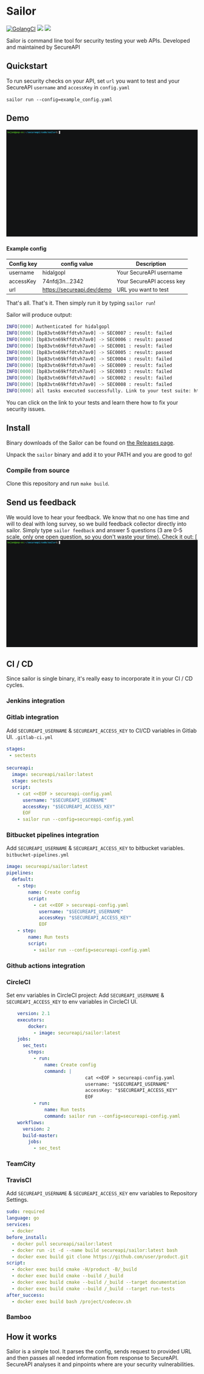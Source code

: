 # Sailor

[![GolangCI](https://golangci.com/badges/github.com/golangci/golangci-lint.svg)](https://golangci.com)
![](https://github.com/hidalgopl/sailor/workflows/Tests/badge.svg)
[![](https://img.shields.io/docker/pulls/secureapi/sailor)](https://hub.docker.com/r/secureapi/sailor)

Sailor is command line tool for security testing your web APIs. Developed and maintained by SecureAPI


## Quickstart
To run security checks on your API, set `url` you want to test and your SecureAPI `username` and `accessKey`  in `config.yaml`
 
`sailor run --config=example_config.yaml`

## Demo
![run demo](rundemo.gif)
#### Example config

| Config key | config value | Description |
| ---------- | ------------ | ----------- |
|  username  |   hidalgopl  | Your SecureAPI username |
| accessKey  | 74nfdj3n...2342 | Your SecureAPI access key |
|    url     | https://secureapi.dev/demo | URL you want to test|

That's all. That's it. Then simply run it by typing `sailor run`!

Sailor will produce output:
```bash
INFO[0000] Authenticated for hidalgopl                  
INFO[0000] [bp83vtn69kffdtvh7av0] -> SEC0007 : result: failed 
INFO[0000] [bp83vtn69kffdtvh7av0] -> SEC0006 : result: passed 
INFO[0000] [bp83vtn69kffdtvh7av0] -> SEC0001 : result: failed 
INFO[0000] [bp83vtn69kffdtvh7av0] -> SEC0005 : result: passed 
INFO[0000] [bp83vtn69kffdtvh7av0] -> SEC0004 : result: failed 
INFO[0000] [bp83vtn69kffdtvh7av0] -> SEC0009 : result: failed 
INFO[0000] [bp83vtn69kffdtvh7av0] -> SEC0003 : result: failed 
INFO[0000] [bp83vtn69kffdtvh7av0] -> SEC0002 : result: failed 
INFO[0000] [bp83vtn69kffdtvh7av0] -> SEC0008 : result: failed 
INFO[0000] all tasks executed successfully. Link to your test suite: http://secureapi.com/tests/hidalgopl/bp83vtn69kffdtvh7av0 
```

You can click on the link to your tests and learn there how to fix your security issues.

## Install
Binary downloads of the Sailor can be found on [the Releases page](https://github.com/hidalgopl/sailor/releases/latest).

Unpack the `sailor` binary and add it to your PATH and you are good to go!

### Compile from source
Clone this repository and run `make build`. 


## Send us feedback
We would love to hear your feedback. We know that no one has time and will to deal with long survey, so we build feedback collector directly into sailor.
Simply type `sailor feedback` and answer 5 questions (3 are 0-5 scale, only one open question, so you don't waste your time).
Check it out:
[![feedback demo](feedbackdemo.gif)
## CI / CD
Since sailor is single binary, it's really easy to incorporate it in your CI / CD cycles.
### Jenkins integration

### Gitlab integration
Add `SECUREAPI_USERNAME` & `SECUREAPI_ACCESS_KEY` to CI/CD variables in Gitlab UI.
`.gitlab-ci.yml`
```yaml
stages:
 - sectests

secureapi:
  image: secureapi/sailor:latest
  stage: sectests
  script:
    - cat <<EOF > secureapi-config.yaml
      username: "$SECUREAPI_USERNAME"
      accessKey: "$SECUREAPI_ACCESS_KEY"
      EOF
    - sailor run --config=secureapi-config.yaml
```

### Bitbucket pipelines integration
Add `SECUREAPI_USERNAME` & `SECUREAPI_ACCESS_KEY` to bitbucket variables.
`bitbucket-pipelines.yml`
```yaml
image: secureapi/sailor:latest
pipelines:
  default:
    - step:
        name: Create config
        script:
          - cat <<EOF > secureapi-config.yaml
            username: "$SECUREAPI_USERNAME"
            accessKey: "$SECUREAPI_ACCESS_KEY"
            EOF
    - step:
        name: Run tests
        script:
          - sailor run --config=secureapi-config.yaml

```

### Github actions integration

### CircleCI
Set env variables in CircleCI project:
Add `SECUREAPI_USERNAME` & `SECUREAPI_ACCESS_KEY` to env variables in CircleCI UI.
```yaml
    version: 2.1
    executors:
        docker:
          - image: secureapi/sailor:latest
    jobs:
      sec_test:
        steps:
          - run:
              name: Create config
              command: |
                             cat <<EOF > secureapi-config.yaml
                             username: "$SECUREAPI_USERNAME"
                             accessKey: "$SECUREAPI_ACCESS_KEY"
                             EOF
          - run:
              name: Run tests
              command: sailor run --config=secureapi-config.yaml
    workflows:
      version: 2
      build-master:
        jobs:
          - sec_test
```

### TeamCity

### TravisCI
Add `SECUREAPI_USERNAME` & `SECUREAPI_ACCESS_KEY` env variables to Repository Settings.
```yaml
sudo: required
language: go
services:
  - docker
before_install:
  - docker pull secureapi/sailor:latest
  - docker run -it -d --name build secureapi/sailor:latest bash
  - docker exec build git clone https://github.com/user/product.git
script:
  - docker exec build cmake -H/product -B/_build
  - docker exec build cmake --build /_build
  - docker exec build cmake --build /_build --target documentation
  - docker exec build cmake --build /_build --target run-tests
after_success:
  - docker exec build bash /project/codecov.sh
```
### Bamboo

## How it works
Sailor is a simple tool. It parses the config, sends request to provided URL and then passes all needed information from response to SecureAPI. SecureAPI analyses it and pinpoints where are your security vulnerabilities.
